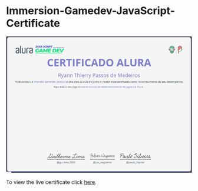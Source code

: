 # Immersion-Gamedev-JavaScript-Certificate
![certificado_alura](https://github.com/RyannThi/aluracert/blob/master/Certif.png)

To view the live certificate click [here](https://github.com/RyannThi/aluracert/blob/master/index.html "here").
